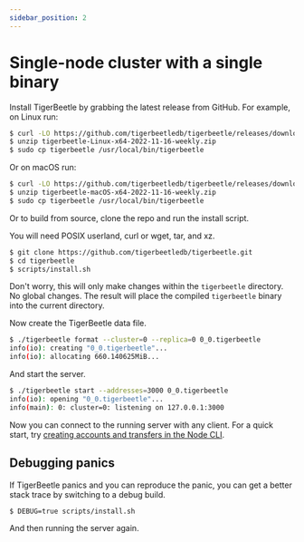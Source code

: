 ```yaml
---
sidebar_position: 2
---
```


# Single-node cluster with a single binary

Install TigerBeetle by grabbing the latest release from
GitHub. For example, on Linux run:

```bash
$ curl -LO https://github.com/tigerbeetledb/tigerbeetle/releases/download/2022-11-16-weekly/tigerbeetle-Linux-x64-2022-11-16-weekly.zip
$ unzip tigerbeetle-Linux-x64-2022-11-16-weekly.zip 
$ sudo cp tigerbeetle /usr/local/bin/tigerbeetle
```

Or on macOS run:

```bash
$ curl -LO https://github.com/tigerbeetledb/tigerbeetle/releases/download/2022-11-16-weekly/tigerbeetle-macOS-x64-2022-11-16-weekly.zip
$ unzip tigerbeetle-macOS-x64-2022-11-16-weekly.zip 
$ sudo cp tigerbeetle /usr/local/bin/tigerbeetle
```

Or to build from source, clone the repo and run the install script.

You will need POSIX userland, curl or wget, tar, and xz.

```bash
$ git clone https://github.com/tigerbeetledb/tigerbeetle.git
$ cd tigerbeetle
$ scripts/install.sh
```

Don't worry, this will only make changes within the `tigerbeetle`
directory. No global changes. The result will place the compiled
`tigerbeetle` binary into the current directory.

Now create the TigerBeetle data file.

```bash
$ ./tigerbeetle format --cluster=0 --replica=0 0_0.tigerbeetle
info(io): creating "0_0.tigerbeetle"...
info(io): allocating 660.140625MiB...
```

And start the server.

```bash
$ ./tigerbeetle start --addresses=3000 0_0.tigerbeetle
info(io): opening "0_0.tigerbeetle"...
info(main): 0: cluster=0: listening on 127.0.0.1:3000
```

Now you can connect to the running server with any client. For a quick
start, try [creating accounts and transfers in the Node
CLI](../usage/node-cli).


## Debugging panics

If TigerBeetle panics and you can reproduce the panic, you can get a
better stack trace by switching to a debug build.

```bash
$ DEBUG=true scripts/install.sh
```

And then running the server again.
